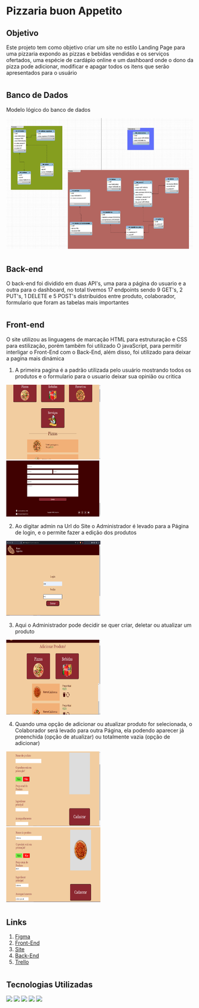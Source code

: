 # Pizzaria buon Appetito

## Objetivo
Este projeto tem como objetivo criar um site no estilo Landing Page para uma pizzaria expondo as pizzas e bebidas vendidas e os serviços ofertados, uma espécie de 
cardápio online e um dashboard onde o dono da pizza pode adicionar, modificar e apagar todos os itens que serão apresentados para o usuário

#

## Banco de Dados

Modelo lógico do banco de dados 

<img height="350em" width="500em" src="./img/bancoLogico.jpg" alt="">   

#

## Back-end

O back-end foi dividido em duas API's, uma para a página do usuario e a outra para o dashboard, no total tivemos 17 endpoints sendo 9 GET's, 2 PUT's, 1 DELETE e 5 POST's distribuidos entre produto, colaborador, formulario que foram as tabelas mais importantes


#

## Front-end

O site utilizou as linguagens de marcação HTML para estruturação e CSS para estilização, porém tambëm foi utilizado O javaScript, para permitir interligar o Front-End com o Back-End, além disso, foi utilizado para deixar a pagina mais dinámica 

1. A primeira pagina é a padrão utilizada pelo usuário mostrando todos os produtos e o formulario para o usuario deixar sua opinião ou critica 
<img height="200em" width="50%" src="./img/pagA.png">   
<img height="150em" width="50%" src="./img/pagB.png">

2. Ao digitar admin na Url do Site o Administrador é levado para a Página de login, e o permite fazer a edição dos produtos
<img height="200em" width="50%" src="./img/pagC.png">   

3. Aqui o Administrador pode decidir se quer criar, deletar ou atualizar um produto
<img height="200em" width="50%" src="./img/pagD.png">   

4. Quando uma opção de adicionar ou atualizar produto for selecionada, o Colaborador será levado para outra Página, ela podendo aparecer já preenchida (opção de atualizar) ou totalmente vazia (opção de adicionar)
<img height="200em" width="50%" src="./img/pagE.png">  
<img height="200em" width="50%" src="./img/pagF.png">    


#

## Links

1. <a href="https://www.figma.com/file/uTX3Cw8bLut5730zDGhfGL/pizzaria-buon-appetito?node-id=0%3A1&t=w1gHPveDjE40PFfA-3"> Figma</a>
2. <a href="https://github.com/HeitorPontieri/pizza-frontend">Front-End</a>
3. <a href="heitorpontieri.github.io/pizza-frontend/">Site</a>
4. <a href="https://github.com/HeitorPontieri/pizza-backend">Back-End</a>
5. <a href="https://trello.com/b/V7khdlyk/buon-appetito"> Trello</a>

#

## Tecnologias Utilizadas

<img height="40em" src="https://cdn.jsdelivr.net/gh/devicons/devicon/icons/vscode/vscode-original.svg" /> <img height="40em" src="https://cdn.iconscout.com/icon/free/png-128/postman-3521648-2945092.png"/>
<img height="40em" src="https://cdn.jsdelivr.net/gh/devicons/devicon/icons/figma/figma-original.svg" /> <img height="40em" src="https://cdn.jsdelivr.net/gh/devicons/devicon/icons/git/git-original.svg" /> 
<img height="40em" src="https://dashboard.snapcraft.io/site_media/appmedia/2020/04/mysql-workbench.png">

           






